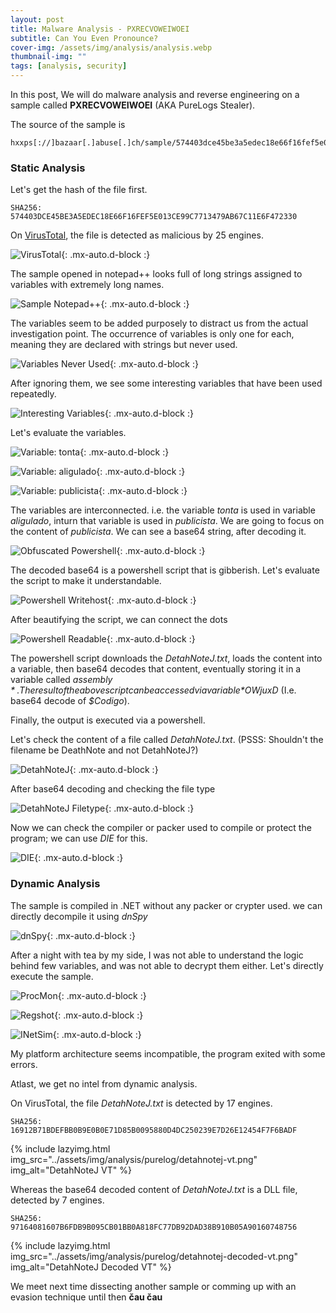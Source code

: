 ```yaml
---
layout: post
title: Malware Analysis - PXRECVOWEIWOEI
subtitle: Can You Even Pronounce?
cover-img: /assets/img/analysis/analysis.webp
thumbnail-img: ""
tags: [analysis, security]
---
```

In this post, We will do malware analysis and reverse engineering on a sample called **PXRECVOWEIWOEI** (AKA PureLogs Stealer).

The source of the sample is

~~~
hxxps[://]bazaar[.]abuse[.]ch/sample/574403dce45be3a5edec18e66f16fef5e013ce99c7713479ab67c11e6f472330/#intel
~~~

### Static Analysis

Let's get the hash of the file first.

~~~
SHA256: 574403DCE45BE3A5EDEC18E66F16FEF5E013CE99C7713479AB67C11E6F472330
~~~

On [VirusTotal](https://www.virustotal.com/gui/file/574403dce45be3a5edec18e66f16fef5e013ce99c7713479ab67c11e6f472330/detection), the file is detected as malicious by 25 engines.

![VirusTotal](../assets/img/analysis/purelog/virustotal-main.png){: .mx-auto.d-block :}

The sample opened in notepad++ looks full of long strings assigned to variables with extremely long names.

![Sample Notepad++](../assets/img/analysis/purelog/sample-notepadpp.png){: .mx-auto.d-block :}

The variables seem to be added purposely to distract us from the actual investigation point. The occurrence of variables is only one for each, meaning they are declared with strings but never used.

![Variables Never Used](../assets/img/analysis/purelog/variables-never-used.png){: .mx-auto.d-block :}

After ignoring them, we see some interesting variables that have been used repeatedly. 

![Interesting Variables](../assets/img/analysis/purelog/interesting-variables.png){: .mx-auto.d-block :}

Let's evaluate the variables.

![Variable: tonta](../assets/img/analysis/purelog/tonta.png){: .mx-auto.d-block :}

![Variable: aligulado](../assets/img/analysis/purelog/aligulado.png){: .mx-auto.d-block :}

![Variable: publicista](../assets/img/analysis/purelog/publicista.png){: .mx-auto.d-block :}

The variables are interconnected. i.e. the variable *tonta* is used in variable *aligulado*, inturn that variable is used in *publicista*.
We are going to focus on the content of *publicista*. We can see a base64 string, after decoding it.

![Obfuscated Powershell](../assets/img/analysis/purelog/obfuscated-powershell.png){: .mx-auto.d-block :}

The decoded base64 is a powershell script that is gibberish. Let's evaluate the script to make it understandable.

![Powershell Writehost](../assets/img/analysis/purelog/powershell-writehost.png){: .mx-auto.d-block :}

After beautifying the script, we can connect the dots

![Powershell Readable](../assets/img/analysis/purelog/powershell-readable.png){: .mx-auto.d-block :}

The powershell script downloads the *DetahNoteJ.txt*, loads the content into a variable, then base64 decodes that content, eventually storing it in a variable called *$assembly*. The result of the above script can be accessed via variable *$OWjuxD* (I.e. base64 decode of *$Codigo*).

Finally, the output is executed via a powershell.

Let's check the content of a file called *DetahNoteJ.txt*. (PSSS: Shouldn't the filename be DeathNote and not DetahNoteJ?)

![DetahNoteJ](../assets/img/analysis/purelog/detahnotej.png){: .mx-auto.d-block :}

After base64 decoding and checking the file type

![DetahNoteJ Filetype](../assets/img/analysis/purelog/detahnotej-filetype.png){: .mx-auto.d-block :}

Now we can check the compiler or packer used to compile or protect the program; we can use *DIE* for this.

![DIE](../assets/img/analysis/purelog/die.png){: .mx-auto.d-block :}

### Dynamic Analysis

The sample is compiled in .NET without any packer or crypter used. we can directly decompile it using *dnSpy*

![dnSpy](../assets/img/analysis/purelog/dnspy.png){: .mx-auto.d-block :}

After a night with tea by my side, I was not able to understand the logic behind few variables, and was not able to decrypt them either. Let's directly execute the sample.

![ProcMon](../assets/img/analysis/purelog/procmon.png){: .mx-auto.d-block :}

![Regshot](../assets/img/analysis/purelog/regshot.png){: .mx-auto.d-block :}

![INetSim](../assets/img/analysis/purelog/inetsim.png){: .mx-auto.d-block :}

My platform architecture seems incompatible, the program exited with some errors. 

Atlast, we get no intel from dynamic analysis.

On VirusTotal, the file *DetahNoteJ.txt* is detected by 17 engines.

~~~
SHA256: 16912B71BDEFBB0B9E0B0E71D85B0095880D4DC250239E7D26E12454F7F6BADF
~~~

{% include lazyimg.html img_src="../assets/img/analysis/purelog/detahnotej-vt.png" img_alt="DetahNoteJ VT" %}

Whereas the base64 decoded content of *DetahNoteJ.txt* is a DLL file, detected by 7 engines.

~~~
SHA256: 97164081607B6FDB9B095CB01BB0A818FC77DB92DAD38B910B05A90160748756
~~~

{% include lazyimg.html img_src="../assets/img/analysis/purelog/detahnotej-decoded-vt.png" img_alt="DetahNoteJ Decoded VT" %}

We meet next time dissecting another sample or comming up with an evasion technique until then **čau čau**
































